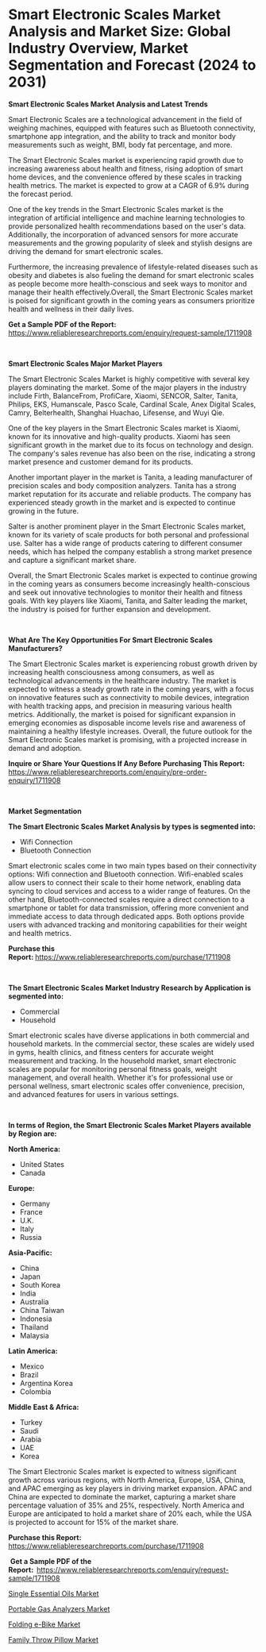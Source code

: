 <p><h1>Smart Electronic Scales Market Analysis and Market Size: Global Industry Overview, Market Segmentation and Forecast (2024 to 2031)</h1></p><p><strong>Smart Electronic Scales Market Analysis and Latest Trends</strong></p>
<p><p>Smart Electronic Scales are a technological advancement in the field of weighing machines, equipped with features such as Bluetooth connectivity, smartphone app integration, and the ability to track and monitor body measurements such as weight, BMI, body fat percentage, and more.</p><p>The Smart Electronic Scales market is experiencing rapid growth due to increasing awareness about health and fitness, rising adoption of smart home devices, and the convenience offered by these scales in tracking health metrics. The market is expected to grow at a CAGR of 6.9% during the forecast period.</p><p>One of the key trends in the Smart Electronic Scales market is the integration of artificial intelligence and machine learning technologies to provide personalized health recommendations based on the user's data. Additionally, the incorporation of advanced sensors for more accurate measurements and the growing popularity of sleek and stylish designs are driving the demand for smart electronic scales.</p><p>Furthermore, the increasing prevalence of lifestyle-related diseases such as obesity and diabetes is also fueling the demand for smart electronic scales as people become more health-conscious and seek ways to monitor and manage their health effectively.Overall, the Smart Electronic Scales market is poised for significant growth in the coming years as consumers prioritize health and wellness in their daily lives.</p></p>
<p><strong>Get a Sample PDF of the Report:&nbsp;</strong> <a href="https://www.reliableresearchreports.com/enquiry/request-sample/1711908">https://www.reliableresearchreports.com/enquiry/request-sample/1711908</a></p>
<p>&nbsp;</p>
<p><strong>Smart Electronic Scales Major Market Players</strong></p>
<p><p>The Smart Electronic Scales Market is highly competitive with several key players dominating the market. Some of the major players in the industry include Firth, BalanceFrom, ProfiCare, Xiaomi, SENCOR, Salter, Tanita, Philips, EKS, Humanscale, Pasco Scale, Cardinal Scale, Anex Digital Scales, Camry, Belterhealth, Shanghai Huachao, Lifesense, and Wuyi Qie.</p><p>One of the key players in the Smart Electronic Scales market is Xiaomi, known for its innovative and high-quality products. Xiaomi has seen significant growth in the market due to its focus on technology and design. The company's sales revenue has also been on the rise, indicating a strong market presence and customer demand for its products.</p><p>Another important player in the market is Tanita, a leading manufacturer of precision scales and body composition analyzers. Tanita has a strong market reputation for its accurate and reliable products. The company has experienced steady growth in the market and is expected to continue growing in the future.</p><p>Salter is another prominent player in the Smart Electronic Scales market, known for its variety of scale products for both personal and professional use. Salter has a wide range of products catering to different consumer needs, which has helped the company establish a strong market presence and capture a significant market share.</p><p>Overall, the Smart Electronic Scales market is expected to continue growing in the coming years as consumers become increasingly health-conscious and seek out innovative technologies to monitor their health and fitness goals. With key players like Xiaomi, Tanita, and Salter leading the market, the industry is poised for further expansion and development.</p></p>
<p>&nbsp;</p>
<p><strong>What Are The Key Opportunities For Smart Electronic Scales Manufacturers?</strong></p>
<p><p>The Smart Electronic Scales market is experiencing robust growth driven by increasing health consciousness among consumers, as well as technological advancements in the healthcare industry. The market is expected to witness a steady growth rate in the coming years, with a focus on innovative features such as connectivity to mobile devices, integration with health tracking apps, and precision in measuring various health metrics. Additionally, the market is poised for significant expansion in emerging economies as disposable income levels rise and awareness of maintaining a healthy lifestyle increases. Overall, the future outlook for the Smart Electronic Scales market is promising, with a projected increase in demand and adoption.</p></p>
<p><strong>Inquire or Share Your Questions If Any Before Purchasing This Report:</strong> <a href="https://www.reliableresearchreports.com/enquiry/pre-order-enquiry/1711908">https://www.reliableresearchreports.com/enquiry/pre-order-enquiry/1711908</a></p>
<p>&nbsp;</p>
<p><strong>Market Segmentation</strong></p>
<p><strong>The Smart Electronic Scales Market Analysis by types is segmented into:</strong></p>
<p><ul><li>Wifi Connection</li><li>Bluetooth Connection</li></ul></p>
<p><p>Smart electronic scales come in two main types based on their connectivity options: Wifi connection and Bluetooth connection. Wifi-enabled scales allow users to connect their scale to their home network, enabling data syncing to cloud services and access to a wider range of features. On the other hand, Bluetooth-connected scales require a direct connection to a smartphone or tablet for data transmission, offering more convenient and immediate access to data through dedicated apps. Both options provide users with advanced tracking and monitoring capabilities for their weight and health metrics.</p></p>
<p><strong>Purchase this Report:&nbsp;</strong><a href="https://www.reliableresearchreports.com/purchase/1711908">https://www.reliableresearchreports.com/purchase/1711908</a></p>
<p>&nbsp;</p>
<p><strong>The Smart Electronic Scales Market Industry Research by Application is segmented into:</strong></p>
<p><ul><li>Commercial</li><li>Household</li></ul></p>
<p><p>Smart electronic scales have diverse applications in both commercial and household markets. In the commercial sector, these scales are widely used in gyms, health clinics, and fitness centers for accurate weight measurement and tracking. In the household market, smart electronic scales are popular for monitoring personal fitness goals, weight management, and overall health. Whether it's for professional use or personal wellness, smart electronic scales offer convenience, precision, and advanced features for users in various settings.</p></p>
<p>&nbsp;</p>
<p><strong>In terms of Region, the Smart Electronic Scales Market Players available by Region are:</strong></p>
<p>
    <p> <strong> North America: </strong>
        <ul>
            <li>United States</li>
            <li>Canada</li>
        </ul>
        </p> 
    <p> <strong> Europe: </strong>
        <ul>
            <li>Germany</li>
            <li>France</li>
            <li>U.K.</li>
            <li>Italy</li>
            <li>Russia</li>
        </ul>
        </p> 
    <p> <strong> Asia-Pacific: </strong>
        <ul>
            <li>China</li>
            <li>Japan</li>
            <li>South Korea</li>
            <li>India</li>
            <li>Australia</li>
            <li>China Taiwan</li>
            <li>Indonesia</li>
            <li>Thailand</li>
            <li>Malaysia</li>
        </ul>
        </p> 
    <p> <strong> Latin America: </strong>
        <ul>
            <li>Mexico</li>
            <li>Brazil</li>
            <li>Argentina Korea</li>
            <li>Colombia</li>
        </ul>
        </p> 
    <p> <strong> Middle East & Africa: </strong>
        <ul>
            <li>Turkey</li>
            <li>Saudi</li>
            <li>Arabia</li>
            <li>UAE</li>
            <li>Korea</li>
        </ul>
    </p>
    </p>
<p><p>The Smart Electronic Scales market is expected to witness significant growth across various regions, with North America, Europe, USA, China, and APAC emerging as key players in driving market expansion. APAC and China are expected to dominate the market, capturing a market share percentage valuation of 35% and 25%, respectively. North America and Europe are anticipated to hold a market share of 20% each, while the USA is projected to account for 15% of the market share.</p></p>
<p><strong>Purchase this Report: </strong><a href="https://www.reliableresearchreports.com/purchase/1711908">https://www.reliableresearchreports.com/purchase/1711908</a></p>
<p>&nbsp;<strong>Get a Sample PDF of the Report:&nbsp;&nbsp;</strong><a href="https://www.reliableresearchreports.com/enquiry/request-sample/1711908">https://www.reliableresearchreports.com/enquiry/request-sample/1711908</a></p>
<p><strong></strong></p>
<p><p><a href="https://github.com/angelajermaine/Market-Research-Report-List-2/blob/main/single-essential-oils-market.md">Single Essential Oils Market</a></p><p><a href="https://view.publitas.com/reportprime-1/portable-gas-analyzers-market-research-report-forecasted-for-period-from-2024-2031-by-market-type-market-application-and-region/">Portable Gas Analyzers Market</a></p><p><a href="https://simplistic-meeting-7ee.notion.site/Folding-e-Bike-Market-Size-Share-Trends-Analysis-Report-By-Application-Regional-Outlook-Competi-a3070ab09c95489ab7f50991d8bf7b3e">Folding e-Bike Market</a></p><p><a href="https://github.com/beatblasta/Market-Research-Report-List-2/blob/main/family-throw-pillow-market.md">Family Throw Pillow Market</a></p></p>
